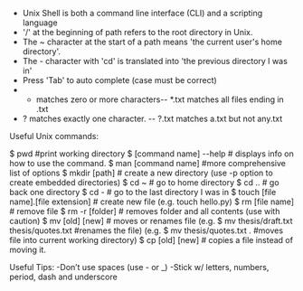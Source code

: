 - Unix Shell is both a command line interface (CLI) and a scripting language
- '/' at the beginning of path refers to the root directory in Unix.
- The ~ character at the start of a path means 'the current user's home directory'.
- The - character with 'cd' is translated into 'the previous directory I was in'
- Press 'Tab' to auto complete (case must be correct)
- *  matches zero or more characters-- *.txt matches all files ending in .txt
- ?  matches exactly one character. -- ?.txt matches a.txt but not any.txt

Useful Unix commands:

$ pwd  #print working directory
$ [command name] --help  # displays info on how to use the command.
$ man [command name]  #more comprehensive list of options
$ mkdir [path] # create a new directory (use -p option to create embedded directories)
$ cd ~   # go to home directory
$ cd ..  # go back one directory
$ cd -   # go to the last directory I was in
$ touch [file name].[file extension] # create new file (e.g. touch hello.py) 
$ rm [file name]     # remove file 
$ rm -r [folder] # removes folder and all contents (use with caution)
$ mv [old] [new] # moves or renames file 
    (e.g. $ mv thesis/draft.txt thesis/quotes.txt #renames the file)
    (e.g. $ mv thesis/quotes.txt . #moves file into current working directory)
$ cp [old] [new] # copies a file instead of moving it.


Useful Tips:
-Don’t use spaces (use - or _)
-Stick w/ letters, numbers, period, dash and underscore